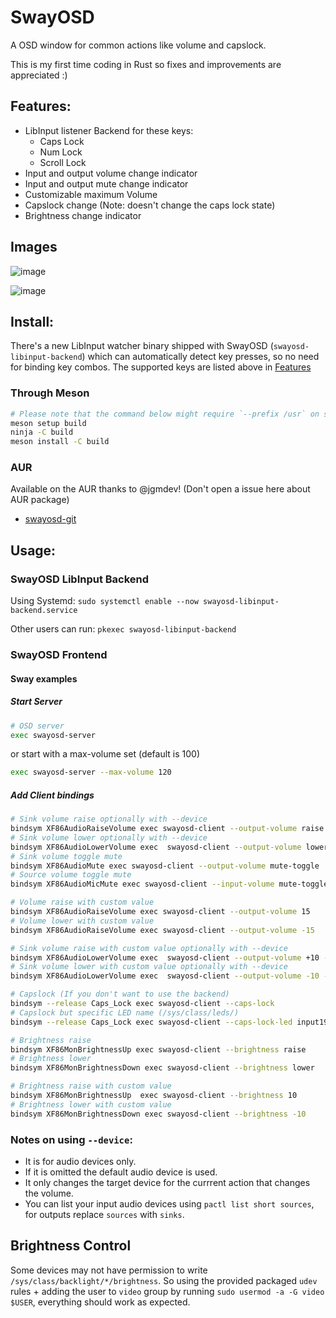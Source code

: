 # SwayOSD

A OSD window for common actions like volume and capslock.

This is my first time coding in Rust so fixes and improvements are appreciated :)

## Features:

- LibInput listener Backend for these keys:
  - Caps Lock
  - Num Lock
  - Scroll Lock
- Input and output volume change indicator
- Input and output mute change indicator
- Customizable maximum Volume
- Capslock change (Note: doesn't change the caps lock state)
- Brightness change indicator

## Images

![image](https://user-images.githubusercontent.com/35975961/200685357-fb9697ae-a32d-4c60-a2ae-7791e70097b9.png)

![image](https://user-images.githubusercontent.com/35975961/200685469-96c3398f-0169-4d13-8df0-90951e30ff33.png)

## Install:

There's a new LibInput watcher binary shipped with SwayOSD (`swayosd-libinput-backend`)
which can automatically detect key presses, so no need for binding key combos.
The supported keys are listed above in [Features](#features)

### Through Meson

```zsh
# Please note that the command below might require `--prefix /usr` on some systems
meson setup build
ninja -C build
meson install -C build
```

### AUR

Available on the AUR thanks to @jgmdev! (Don't open a issue here about AUR package)

- [swayosd-git](https://aur.archlinux.org/packages/swayosd-git)

## Usage:

### SwayOSD LibInput Backend

Using Systemd: `sudo systemctl enable --now swayosd-libinput-backend.service`

Other users can run: `pkexec swayosd-libinput-backend`

### SwayOSD Frontend

#### Sway examples

##### Start Server

```zsh
# OSD server
exec swayosd-server
```

or start with a max-volume set (default is 100)

```zsh
exec swayosd-server --max-volume 120
```

##### Add Client bindings

```zsh
# Sink volume raise optionally with --device
bindsym XF86AudioRaiseVolume exec swayosd-client --output-volume raise
# Sink volume lower optionally with --device
bindsym XF86AudioLowerVolume exec  swayosd-client --output-volume lower --device alsa_output.pci-0000_11_00.4.analog-stereo.monitor
# Sink volume toggle mute
bindsym XF86AudioMute exec swayosd-client --output-volume mute-toggle
# Source volume toggle mute
bindsym XF86AudioMicMute exec swayosd-client --input-volume mute-toggle

# Volume raise with custom value
bindsym XF86AudioRaiseVolume exec swayosd-client --output-volume 15
# Volume lower with custom value
bindsym XF86AudioRaiseVolume exec swayosd-client --output-volume -15

# Sink volume raise with custom value optionally with --device
bindsym XF86AudioLowerVolume exec  swayosd-client --output-volume +10 --device alsa_output.pci-0000_11_00.4.analog-stereo.monitor
# Sink volume lower with custom value optionally with --device
bindsym XF86AudioLowerVolume exec  swayosd-client --output-volume -10 --device alsa_output.pci-0000_11_00.4.analog-stereo.monitor

# Capslock (If you don't want to use the backend)
bindsym --release Caps_Lock exec swayosd-client --caps-lock
# Capslock but specific LED name (/sys/class/leds/)
bindsym --release Caps_Lock exec swayosd-client --caps-lock-led input19::capslock

# Brightness raise
bindsym XF86MonBrightnessUp exec swayosd-client --brightness raise
# Brightness lower
bindsym XF86MonBrightnessDown exec swayosd-client --brightness lower

# Brightness raise with custom value
bindsym XF86MonBrightnessUp  exec swayosd-client --brightness 10
# Brightness lower with custom value
bindsym XF86MonBrightnessDown exec swayosd-client --brightness -10
```

### Notes on using `--device`:

- It is for audio devices only.
- If it is omitted the default audio device is used.
- It only changes the target device for the currrent action that changes the volume.
- You can list your input audio devices using `pactl list short sources`, for outputs replace `sources` with `sinks`.

## Brightness Control

Some devices may not have permission to write `/sys/class/backlight/*/brightness`.
So using the provided packaged `udev` rules + adding the user to `video` group
by running `sudo usermod -a -G video $USER`, everything should work as expected.
